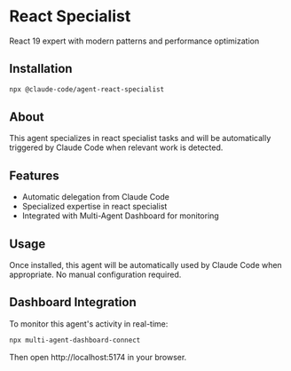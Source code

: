 # React Specialist

React 19 expert with modern patterns and performance optimization

## Installation

```bash
npx @claude-code/agent-react-specialist
```

## About

This agent specializes in react specialist tasks and will be automatically triggered by Claude Code when relevant work is detected.

## Features

- Automatic delegation from Claude Code
- Specialized expertise in react specialist
- Integrated with Multi-Agent Dashboard for monitoring

## Usage

Once installed, this agent will be automatically used by Claude Code when appropriate. No manual configuration required.

## Dashboard Integration

To monitor this agent's activity in real-time:

```bash
npx multi-agent-dashboard-connect
```

Then open http://localhost:5174 in your browser.
